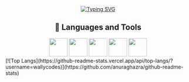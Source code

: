 <div align="center"><a align="center" href="https://git.io/typing-svg"><img src="https://readme-typing-svg.demolab.com?font=Montserrat&size=30&pause=1000&color=CDCDCD&center=true&vCenter=true&width=435&lines=Hi+there!+I'm+Wally." alt="Typing SVG" /></a></div>

<h2 align="center">🔨 Languages and Tools</h2>
<div align="center">
<img style="width:50px;"src="https://camo.githubusercontent.com/da7acacadecf91d6dc02efcd2be086bb6d78ddff19a1b7a0ab2755a6fda8b1e9/68747470733a2f2f63646e2e6a7364656c6976722e6e65742f67682f64657669636f6e732f64657669636f6e2f69636f6e732f68746d6c352f68746d6c352d6f726967696e616c2e737667">
  <img style="width:50px;"src="https://camo.githubusercontent.com/2e496d4bfc6f753ddca87b521ce95c88219f77800212ffa6d4401ad368c82170/68747470733a2f2f63646e2e6a7364656c6976722e6e65742f67682f64657669636f6e732f64657669636f6e2f69636f6e732f637373332f637373332d6f726967696e616c2e737667">
  <img style="width:50px;"src="https://camo.githubusercontent.com/442c452cb73752bb1914ce03fce2017056d651a2099696b8594ddf5ccc74825e/68747470733a2f2f63646e2e6a7364656c6976722e6e65742f67682f64657669636f6e732f64657669636f6e2f69636f6e732f6a6176617363726970742f6a6176617363726970742d6f726967696e616c2e737667">
  <img style="width:50px;"src="https://raw.githubusercontent.com/rahul-jha98/github_readme_icons/main/language_and_tools/square/react/react.svg">
  <img style="width:50px;"src="https://camo.githubusercontent.com/dd8b0601cdfefe534a6a26f4c29c7f8a5fcfc315002655f519c73121f7bad8bc/68747470733a2f2f63646e2e6a7364656c6976722e6e65742f67682f64657669636f6e732f64657669636f6e2f69636f6e732f707974686f6e2f707974686f6e2d6f726967696e616c2e737667">
<!--   <img style="width:50px;"src=""> -->
<!-- <g-emoji class="g-emoji" alias="rocket" fallback-src="https://github.githubassets.com/images/icons/emoji/unicode/1f680.png">🚀</g-emoji> -->
</div>
<!--   <div>
  <h2 align="center"></g-emoji>...and Frameworks</h2>
</div> -->

<div>
 [![Top Langs](https://github-readme-stats.vercel.app/api/top-langs/?username=wallycodes)](https://github.com/anuraghazra/github-readme-stats)
</div>

<!--
**wallycodes/wallycodes** is a ✨ _special_ ✨ repository because its `README.md` (this file) appears on your GitHub profile.

Here are some ideas to get you started:



- 🔭 I’m currently working on ...
- 🌱 I’m currently learning ...
- 👯 I’m looking to collaborate on ...
- 🤔 I’m looking for help with ...
- 💬 Ask me about ...
- 📫 How to reach me: ...
- 😄 Pronouns: ...
- ⚡ Fun fact: ...
-->
